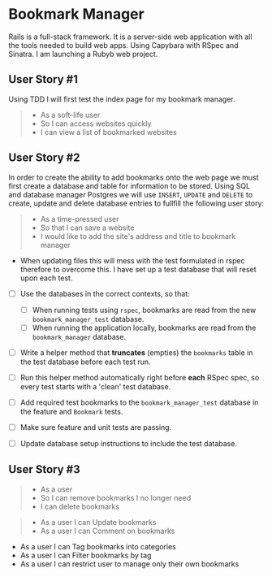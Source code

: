# Bookmark Manager
Rails is a full-stack framework. It is a server-side web application with all the tools needed to build web apps. 
Using Capybara with RSpec and Sinatra. I am launching a Rubyb web project. 

## User Story #1

Using TDD I will first test the index page for my bookmark manager.

> - As a soft-life user
> - So I can access websites quickly
> - I can view a list of bookmarked websites



## User Story #2

In order to create the ability to add bookmarks onto the web page we must first create a database and table for information to be stored.
Using SQL and database manager Postgres we will use `INSERT`, `UPDATE` and `DELETE` to create, update and delete database entries to fullfill the following user story:

> - As a time-pressed user
> - So that I can save a website
> - I would like to add the site's address and title to bookmark manager

- When updating files this will mess with the test formulated in rspec therefore to overcome this. I have set up a test database that will reset upon each test.
- [ ] Use the databases in the correct contexts, so that:
  - [ ] When running tests using `rspec`, bookmarks are read from the new `bookmark_manager_test` database.
  - [ ] When running the application locally, bookmarks are read from the `bookmark_manager` database.
- [ ] Write a helper method that **truncates** (empties) the `bookmarks` table in the test database before each test run.
- [ ] Run this helper method automatically right before **each** RSpec spec, so every test starts with a 'clean' test database.
- [ ] Add required test bookmarks to the `bookmark_manager_test` database in the feature and `Bookmark` tests.
- [ ] Make sure feature and unit tests are passing.
- [ ] Update database setup instructions to include the test database.


## User Story #3
> - As a user
> - So I can remove bookmarks I no longer need
> - I can delete bookmarks


> - As a user I can Update bookmarks
> - As a user I can Comment on bookmarks
- As a user I can Tag bookmarks into categories
- As a user I can Filter bookmarks by tag
- As a user I can restrict user to manage only their own bookmarks
